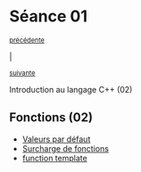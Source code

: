 # Séance 01

<p><sup><a href="../s01">précédente</a></sup></p> | <p><sup><a href="../s03">suivante</a></sup></p>

Introduction au langage C++ (02)

## Fonctions (02)

- [Valeurs par défaut](functions.md#valeurs-par-défaut)
- [Surcharge de fonctions](functions.md#surcharge-de-fonctions)
- [function template](functions.md#function-template)
